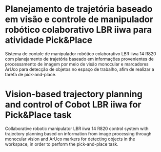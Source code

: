 # Planejamento de trajetória baseado em visão e controle de manipulador robótico colaborativo LBR iiwa para atividade Pick&Place
Sistema de contole de manipulador robótico colaborativo LBR iiwa 14 R820 com planejamento de trajetória baseado em informações provenientes de processamento de imagem por meio de visão monocular e marcadores ArUco para detecção de objetos no espaço de trabalho, afim de realizar a tarefa de pick-and-place.

# Vision-based trajectory planning and control of Cobot LBR iiwa for Pick&Place task
Collaborative robotic manipulator LBR iiwa 14 R820 control system with trajectory planning based on information from image processing through monocular vision and ArUco markers for detecting objects in the workspace, in order to perform the pick-and-place task.
